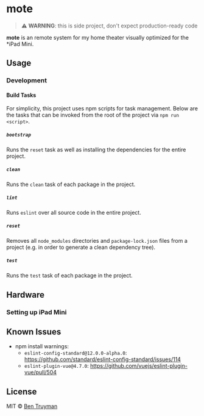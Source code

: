 # mote

> ⚠️ **WARNING**: this is side project, don't expect production-ready code

**mote** is an remote system for my home theater visually optimized for the
*iPad Mini.

## Usage

### Development

#### Build Tasks

For simplicity, this project uses npm scripts for task management. Below are
the tasks that can be invoked from the root of the project via
`npm run <script>`.

##### `bootstrap`

Runs the `reset` task as well as installing the dependencies for the entire
project.

##### `clean`

Runs the `clean` task of each package in the project.

##### `lint`

Runs `eslint` over all source code in the entire project.

##### `reset`

Removes all `node_modules` directories and `package-lock.json` files from a
project (e.g. in order to generate a clean dependency tree).

##### `test`

Runs the `test` task of each package in the project.

## Hardware

### Setting up iPad Mini

## Known Issues

- npm install warnings:
  - `eslint-config-standard@12.0.0-alpha.0`: https://github.com/standard/eslint-config-standard/issues/114
  - `eslint-plugin-vue@4.7.0`: https://github.com/vuejs/eslint-plugin-vue/pull/504

## License

MIT © [Ben Truyman](https://bentruyman.com/)
